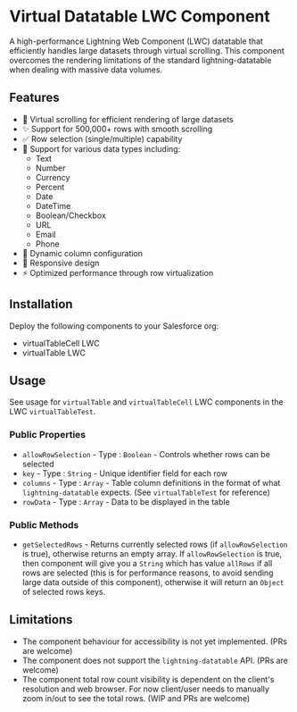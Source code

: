 # Virtual Datatable LWC Component

A high-performance Lightning Web Component (LWC) datatable that efficiently handles large datasets through virtual scrolling. This component overcomes the rendering limitations of the standard lightning-datatable when dealing with massive data volumes.

## Features

- 🚀 Virtual scrolling for efficient rendering of large datasets
- ✨ Support for 500,000+ rows with smooth scrolling
- ✅ Row selection (single/multiple) capability
- 🎯 Support for various data types including:
  - Text
  - Number
  - Currency
  - Percent
  - Date
  - DateTime
  - Boolean/Checkbox
  - URL
  - Email
  - Phone
- 🔄 Dynamic column configuration
- 📱 Responsive design
- ⚡ Optimized performance through row virtualization

## Installation

Deploy the following components to your Salesforce org:

- virtualTableCell LWC
- virtualTable LWC

## Usage

See usage for `virtualTable` and `virtualTableCell` LWC components in the LWC `virtualTableTest`.

### Public Properties

- `allowRowSelection` - Type : `Boolean` - Controls whether rows can be selected
- `key` - Type : `String` - Unique identifier field for each row
- `columns` - Type : `Array` - Table column definitions in the format of what `lightning-datatable` expects. (See `virtualTableTest` for reference)
- `rowData` - Type : `Array` - Data to be displayed in the table

### Public Methods

- `getSelectedRows` - Returns currently selected rows (if `allowRowSelection` is true), otherwise returns an empty array. If `allowRowSelection` is true, then component will give you a `String` which has value `allRows` if all rows are selected (this is for performance reasons, to avoid sending large data outside of this component), otherwise it will return an `Object` of selected rows keys.

## Limitations

- The component behaviour for accessibility is not yet implemented. (PRs are welcome)
- The component does not support the `lightning-datatable` API. (PRs are welcome)
- The component total row count visibility is dependent on the client's resolution and web browser. For now client/user needs to manually zoom in/out to see the total rows. (WIP and PRs are welcome)
